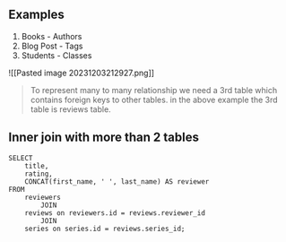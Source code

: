 ## Examples
1. Books - Authors
2. Blog Post - Tags
3. Students - Classes

![[Pasted image 20231203212927.png]]

> To represent many to many relationship we need a 3rd table which contains foreign keys to other tables. in the above example the 3rd table is reviews table.

## Inner join with more than 2  tables

```
SELECT 
    title,
    rating,
    CONCAT(first_name, ' ', last_name) AS reviewer
FROM
    reviewers
        JOIN
    reviews on reviewers.id = reviews.reviewer_id
        JOIN
    series on series.id = reviews.series_id;




```
